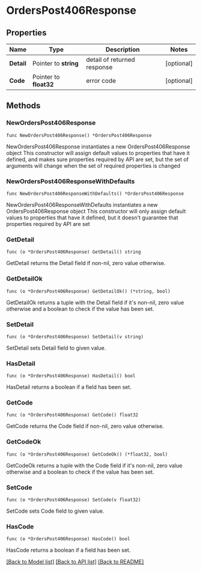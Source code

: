 # OrdersPost406Response

## Properties

Name | Type | Description | Notes
------------ | ------------- | ------------- | -------------
**Detail** | Pointer to **string** | detail of returned response | [optional] 
**Code** | Pointer to **float32** | error code | [optional] 

## Methods

### NewOrdersPost406Response

`func NewOrdersPost406Response() *OrdersPost406Response`

NewOrdersPost406Response instantiates a new OrdersPost406Response object
This constructor will assign default values to properties that have it defined,
and makes sure properties required by API are set, but the set of arguments
will change when the set of required properties is changed

### NewOrdersPost406ResponseWithDefaults

`func NewOrdersPost406ResponseWithDefaults() *OrdersPost406Response`

NewOrdersPost406ResponseWithDefaults instantiates a new OrdersPost406Response object
This constructor will only assign default values to properties that have it defined,
but it doesn't guarantee that properties required by API are set

### GetDetail

`func (o *OrdersPost406Response) GetDetail() string`

GetDetail returns the Detail field if non-nil, zero value otherwise.

### GetDetailOk

`func (o *OrdersPost406Response) GetDetailOk() (*string, bool)`

GetDetailOk returns a tuple with the Detail field if it's non-nil, zero value otherwise
and a boolean to check if the value has been set.

### SetDetail

`func (o *OrdersPost406Response) SetDetail(v string)`

SetDetail sets Detail field to given value.

### HasDetail

`func (o *OrdersPost406Response) HasDetail() bool`

HasDetail returns a boolean if a field has been set.

### GetCode

`func (o *OrdersPost406Response) GetCode() float32`

GetCode returns the Code field if non-nil, zero value otherwise.

### GetCodeOk

`func (o *OrdersPost406Response) GetCodeOk() (*float32, bool)`

GetCodeOk returns a tuple with the Code field if it's non-nil, zero value otherwise
and a boolean to check if the value has been set.

### SetCode

`func (o *OrdersPost406Response) SetCode(v float32)`

SetCode sets Code field to given value.

### HasCode

`func (o *OrdersPost406Response) HasCode() bool`

HasCode returns a boolean if a field has been set.


[[Back to Model list]](../README.md#documentation-for-models) [[Back to API list]](../README.md#documentation-for-api-endpoints) [[Back to README]](../README.md)


